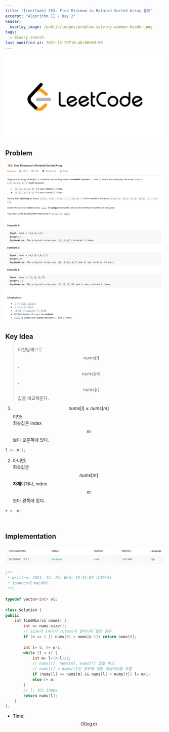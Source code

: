 ```yaml
---
title: "[LeetCode] 153. Find Minimum in Rotated Sorted Array 풀이"
excerpt: "Algorithm II - Day 2"
header:
  overlay_image: /public/images/problem-solving-common-header.png
tags:
  - Binary search
last_modified_at: 2021-12-29T16:48:00+09:00
---
```

<a href="https://leetcode.com/">
    <img src="/public/images/leetcode-logo.jpeg"/>
</a>

## Problem
<a href="https://leetcode.com/problems/find-minimum-in-rotated-sorted-array/">
    <img src="/public/images/leetcode-153.png"/>
</a>

<br/>

## Key Idea
  
> 이진탐색으로 $$nums[l]$$, $$nums[m]$$, $$nums[r]$$ 값을 비교해준다.

1. $$nums[l] \le nums[m]$$ 이면:  
최솟값은 index $$m$$보다 오른쪽에 있다.  
```cpp
l <- m+1;
```

2. 아니면:  
최솟값은 $$nums[m]$$ **자체**이거나, index $$m$$보다 왼쪽에 있다.  
```cpp
r <- m;
```

<br/>

## Implementation
<img src="/public/images/leetcode-153-result.png"/>

```cpp
/**
 * written: 2021. 12. 29. Wed. 15:51:07 [UTC+9]
 * jooncco의 mac에서.
 **/

typedef vector<int> vi;

class Solution {
public:
    int findMin(vi &nums) {
        int n= nums.size();
        // size가 1이거나 rotate가 일어나지 않은 경우
        if (n == 1 || nums[0] < nums[n-1]) return nums[0];
        
        int l= 0, r= n-1;
        while (l < r) {
            int m= l+(r-l)/2;
            // nums[l], nums[m], nums[r] 값을 비교.
            // nums[l] < nums[r]인 경우에 대한 예외처리를 포함
            if (nums[l] <= nums[m] && nums[l] > nums[r]) l= m+1;
            else r= m;
        }
        // l: 최소 index
        return nums[l];
    }
};

```

- Time: $$O(\log n)$$